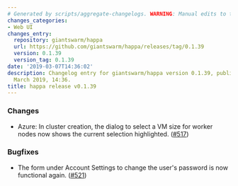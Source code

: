 ```yaml
---
# Generated by scripts/aggregate-changelogs. WARNING: Manual edits to this files will be overwritten.
changes_categories:
- Web UI
changes_entry:
  repository: giantswarm/happa
  url: https://github.com/giantswarm/happa/releases/tag/0.1.39
  version: 0.1.39
  version_tag: 0.1.39
date: '2019-03-07T14:36:02'
description: Changelog entry for giantswarm/happa version 0.1.39, published on 07
  March 2019, 14:36.
title: happa release v0.1.39
---
```


### Changes

- Azure: In cluster creation, the dialog to select a VM size for worker nodes now shows the current selection highlighted. ([#517](https://github.com/giantswarm/happa/pull/517))

### Bugfixes

- The form under Account Settings to change the user's password is now functional again. ([#521](https://github.com/giantswarm/happa/pull/521))
